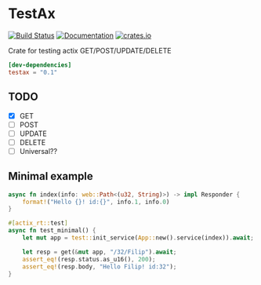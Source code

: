 # TestAx

[![Build Status](https://github.com/fbucek/testax/workflows/build/badge.svg)](https://github.com/fbucek/testax/actions)
[![Documentation](https://docs.rs/testax/badge.svg)](https://docs.rs/testax)
[![crates.io](https://meritbadge.herokuapp.com/testax)](https://crates.io/crates/testax)

Crate for testing actix GET/POST/UPDATE/DELETE

```toml
[dev-dependencies]
testax = "0.1"
```

## TODO

- [x] GET 
- [ ] POST
- [ ] UPDATE
- [ ] DELETE
- [ ] Universal??
 
## Minimal example

```rust
async fn index(info: web::Path<(u32, String)>) -> impl Responder {
    format!("Hello {}! id:{}", info.1, info.0)
}

#[actix_rt::test]
async fn test_minimal() {
    let mut app = test::init_service(App::new().service(index)).await;

    let resp = get(&mut app, "/32/Filip").await;
    assert_eq!(resp.status.as_u16(), 200);
    assert_eq!(resp.body, "Hello Filip! id:32");
}
```

